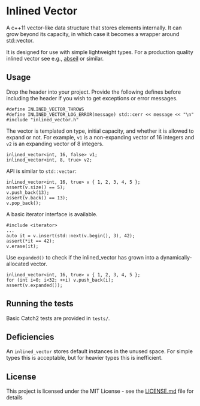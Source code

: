 # Inlined Vector

A c++11 vector-like data structure that stores elements internally. It can grow beyond its capacity, in which case it becomes a wrapper around std::vector. 

It is designed for use with simple lightweight types. For a production quality inlined vector see e.g., [abseil](https://github.com/abseil/abseil-cpp/blob/master/absl/container/inlined_vector.h) or similar.

## Usage

Drop the header into your project. Provide the following defines before including the header if you wish to get exceptions or error messages.

```
#define INLINED_VECTOR_THROWS
#define INLINED_VECTOR_LOG_ERROR(message) std::cerr << message << "\n"
#include "inlined_vector.h"
```

The vector is templated on type, initial capacity, and whether it is allowed to expand or not. For example, `v1` is a non-expanding vector of 16 integers and `v2` is an expanding vector of 8 integers.

```
inlined_vector<int, 16, false> v1;
inlined_vector<int, 8, true> v2;
```

API is similar to `std::vector`:

```
inlined_vector<int, 16, true> v { 1, 2, 3, 4, 5 };
assert(v.size() == 5);
v.push_back(13);
assert(v.back() == 13);
v.pop_back();
```

A basic iterator interface is available.

```
#include <iterator>
...
auto it = v.insert(std::next(v.begin(), 3), 42);
assert(*it == 42);
v.erase(it);
```

Use `expanded()` to check if the inlined_vector has grown into a dynamically-allocated vector.

```
inlined_vector<int, 16, true> v { 1, 2, 3, 4, 5 };
for (int i=0; i<32; ++i) v.push_back(i);
assert(v.expanded());
```

## Running the tests

Basic Catch2 tests are provided in `tests/`.

## Deficiencies

An `inlined_vector` stores default instances in the unused space. For simple types this is acceptable, but for heavier types this is inefficient.

## License

This project is licensed under the MIT License - see the [LICENSE.md](LICENSE.md) file for details
